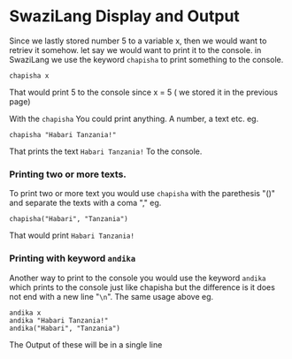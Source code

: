 # SwaziLang Display and Output

Since we lastly stored number 5 to a variable x, then we would want to retriev it somehow. let say we would want to print it to the console.
in SwaziLang we use the keyword `chapisha` to print something to the console.

```swazi
chapisha x
```
That would print 5 to the console since x = 5 ( we stored it in the previous page)

With the `chapisha` You could print anything. A number, a text etc.
eg.
```swazi
chapisha "Habari Tanzania!"
```
That prints the text `Habari Tanzania!` To the console.

### Printing two or more texts.
To print two or more text you would use `chapisha` with the parethesis "()" and separate the texts with a coma ","
eg.
```swazi
chapisha("Habari", "Tanzania")
```
That would print `Habari Tanzania!`

### Printing with keyword `andika`
Another way to print to the console you would use the keyword `andika` which prints to the console just like chapisha but the difference is it does not end with a new line "`\n`".
The same usage above eg.
```swazi
andika x
andika "Habari Tanzania!"
andika("Habari", "Tanzania")
```
The Output of these will be in a single line


